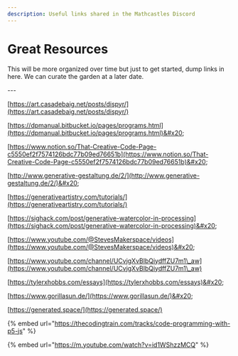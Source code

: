 ```yaml
---
description: Useful links shared in the Mathcastles Discord
---
```


# Great Resources

This will be more organized over time but just to get started, dump links in here. We can curate the garden at a later date.

\---



[https://art.casadebaig.net/posts/dispyr/](https://art.casadebaig.net/posts/dispyr/)

[https://dpmanual.bitbucket.io/pages/programs.html](https://dpmanual.bitbucket.io/pages/programs.html)&#x20;

[https://www.notion.so/That-Creative-Code-Page-c5550ef2f7574126bdc77b09ed76651b](https://www.notion.so/That-Creative-Code-Page-c5550ef2f7574126bdc77b09ed76651b)&#x20;

[http://www.generative-gestaltung.de/2/](http://www.generative-gestaltung.de/2/)&#x20;

[https://generativeartistry.com/tutorials/](https://generativeartistry.com/tutorials/)

[https://sighack.com/post/generative-watercolor-in-processing](https://sighack.com/post/generative-watercolor-in-processing)&#x20;

[https://www.youtube.com/@StevesMakerspace/videos](https://www.youtube.com/@StevesMakerspace/videos)&#x20;

[https://www.youtube.com/channel/UCvjgXvBlbQiydffZU7m1\_aw](https://www.youtube.com/channel/UCvjgXvBlbQiydffZU7m1\_aw)

[https://tylerxhobbs.com/essays](https://tylerxhobbs.com/essays)&#x20;

[https://www.gorillasun.de/](https://www.gorillasun.de/)&#x20;

[https://generated.space/](https://generated.space/)

{% embed url="https://thecodingtrain.com/tracks/code-programming-with-p5-js" %}

{% embed url="https://m.youtube.com/watch?v=id1WShzzMCQ" %}

